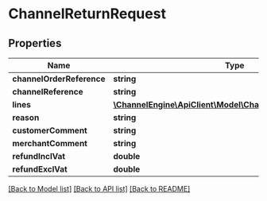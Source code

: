 # ChannelReturnRequest

## Properties
Name | Type | Description | Notes
------------ | ------------- | ------------- | -------------
**channelOrderReference** | **string** |  | 
**channelReference** | **string** |  | 
**lines** | [**\ChannelEngine\ApiClient\Model\ChannelReturnLineRequest[]**](ChannelReturnLineRequest.md) |  | 
**reason** | **string** |  | [optional] 
**customerComment** | **string** |  | [optional] 
**merchantComment** | **string** |  | [optional] 
**refundInclVat** | **double** |  | [optional] 
**refundExclVat** | **double** |  | [optional] 

[[Back to Model list]](../README.md#documentation-for-models) [[Back to API list]](../README.md#documentation-for-api-endpoints) [[Back to README]](../README.md)


